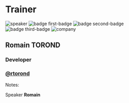 <!-- .slide: class="speaker-slide" -->

# Trainer

![speaker](./assets/images/speaker-romain.jpg)
![badge first-badge](./assets/images/js-logo.png)
![badge second-badge](./assets/images/react-logo.png)
![badge third-badge](./assets/images/svelte-logo.png)
![company](./assets/images/logo-SFEIR-blanc.png)

<h2>Romain <span>TOROND</span></h2>

### Developer
<!-- .element: class="icon-rule icon-first" -->

### [@rtorond](https://twitter.com/rtorond)
<!-- .element: class="icon-second" -->

Notes:

Speaker **Romain**
